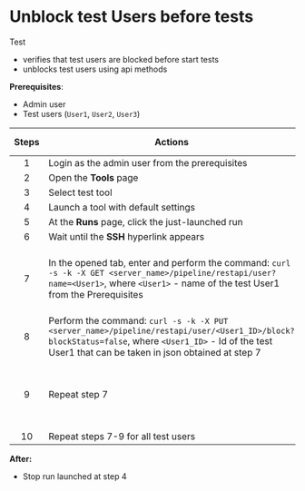 # Unblock test Users before tests

Test 
- verifies that test users are blocked before start tests
- unblocks test users using api methods

**Prerequisites**:
- Admin user
- Test users (`User1`, `User2`, `User3`)

| Steps | Actions | Expected results |
|:-----:|---------------------------------------------------------------------------------------------------------------------------------------------------------------------------------------------------------|-------------------------------------------------------------------------------------------|
| 1 | Login as the admin user from the prerequisites | |
| 2 | Open the **Tools** page | | 
| 3 | Select test tool | |
| 4 | Launch a tool with default settings | |
| 5 | At the **Runs** page, click the just-launched run | | 
| 6 | Wait until the **SSH** hyperlink appears | |
| 7 | In the opened tab, enter and perform the command: `curl -s -k -X GET <server_name>/pipeline/restapi/user?name=<User1>`, where `<User1>` - name of the test User1 from the Prerequisites | The command output contains json with info about `<User1>` and includes `"blocked":true` |
| 8 | Perform the command: `curl -s -k -X PUT <server_name>/pipeline/restapi/user/<User1_ID>/block?blockStatus=false`, where `<User1_ID>` - Id of the test User1 that can be taken in json obtained at step 7 | | 
| 9 | Repeat step 7 | The command output contains json with info about `<User1>` and includes `"blocked":false` |
| 10 | Repeat steps 7-9 for all test users | |

**After:**
- Stop run launched at step 4
